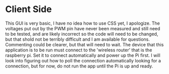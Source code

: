 # Client Side
This GUI is very basic, I have no idea how to use CSS yet, I apologize. The voltages put out by the PWM pin have never been measured and still need to be tested, and are likely incorrect so the code will need to be changed, but that shold not be terribly difficult and I am available for questions. 
Commenting could be clearer, but that will need to wait.
The device that this application is to be run must connect to the 'wireless router' that is the raspberry pi. Set it to connect automatically and power up the Pi first. 
I will look into figuring out how to poll the connection automatically looking for a connection, but for now, do not run the app until the Pi is up and ready.
